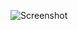 ![Screenshot](https://raw.githubusercontent.com/Cryakl/Ultimate-RAT-Collection/refs/heads/main/BlackWorm/Black%20Worm%20v3.2%20Legend%20Edition/Screenshot.png)
